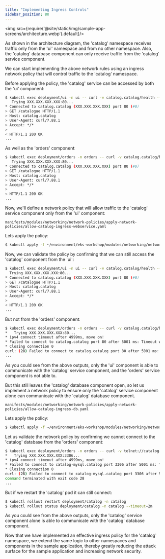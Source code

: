 ```yaml
---
title: "Implementing Ingress Controls"
sidebar_position: 80
---
```


<img src={require('@site/static/img/sample-app-screens/architecture.webp').default}/>

As shown in the architecture diagram, the 'catalog' namespace receives traffic only from the 'ui' namespace and from no other namespace. Also, the 'catalog' database component can only receive traffic from the 'catalog' service component.

We can start implementing the above network rules using an ingress network policy that will control traffic to the 'catalog' namespace.

Before applying the policy, the 'catalog' service can be accessed by both the 'ui' component:

```bash
$ kubectl exec deployment/ui -n ui -- curl -v catalog.catalog/health --connect-timeout 5
   Trying XXX.XXX.XXX.XXX:80...
* Connected to catalog.catalog (XXX.XXX.XXX.XXX) port 80 (#0)
> GET /catalogue HTTP/1.1
> Host: catalog.catalog
> User-Agent: curl/7.88.1
> Accept: */*
>
< HTTP/1.1 200 OK
...
```

As well as the 'orders' component:

```bash
$ kubectl exec deployment/orders -n orders -- curl -v catalog.catalog/health --connect-timeout 5
   Trying XXX.XXX.XXX.XXX:80...
* Connected to catalog.catalog (XXX.XXX.XXX.XXX) port 80 (#0)
> GET /catalogue HTTP/1.1
> Host: catalog.catalog
> User-Agent: curl/7.88.1
> Accept: */*
>
< HTTP/1.1 200 OK
...
```

Now, we'll define a network policy that will allow traffic to the 'catalog' service component only from the 'ui' component:

```file
manifests/modules/networking/network-policies/apply-network-policies/allow-catalog-ingress-webservice.yaml
```

Lets apply the policy:

```bash wait=30
$ kubectl apply -f ~/environment/eks-workshop/modules/networking/network-policies/apply-network-policies/allow-catalog-ingress-webservice.yaml
```

Now, we can validate the policy by confirming that we can still access the 'catalog' component from the 'ui':

```bash
$ kubectl exec deployment/ui -n ui -- curl -v catalog.catalog/health --connect-timeout 5
  Trying XXX.XXX.XXX.XXX:80...
* Connected to catalog.catalog (XXX.XXX.XXX.XXX) port 80 (#0)
> GET /catalogue HTTP/1.1
> Host: catalog.catalog
> User-Agent: curl/7.88.1
> Accept: */*
>
< HTTP/1.1 200 OK
...
```

But not from the 'orders' component:

```bash expectError=true
$ kubectl exec deployment/orders -n orders -- curl -v catalog.catalog/health --connect-timeout 5
*   Trying XXX.XXX.XXX.XXX:80...
* ipv4 connect timeout after 4999ms, move on!
* Failed to connect to catalog.catalog port 80 after 5001 ms: Timeout was reached
* Closing connection 0
curl: (28) Failed to connect to catalog.catalog port 80 after 5001 ms: Timeout was reached
...
```

As you could see from the above outputs, only the 'ui' component is able to communicate with the 'catalog' service component, and the 'orders' service component is not able to.

But this still leaves the 'catalog' database component open, so let us implement a network policy to ensure only the 'catalog' service component alone can communicate with the 'catalog' database component.

```file
manifests/modules/networking/network-policies/apply-network-policies/allow-catalog-ingress-db.yaml
```

Lets apply the policy:

```bash wait=30
$ kubectl apply -f ~/environment/eks-workshop/modules/networking/network-policies/apply-network-policies/allow-catalog-ingress-db.yaml
```

Let us validate the network policy by confirming we cannot connect to the 'catalog' database from the 'orders' component:

```bash expectError=true
$ kubectl exec deployment/orders -n orders -- curl -v telnet://catalog-mysql.catalog:3306 --connect-timeout 5
*   Trying XXX.XXX.XXX.XXX:3306...
* ipv4 connect timeout after 4999ms, move on!
* Failed to connect to catalog-mysql.catalog port 3306 after 5001 ms: Timeout was reached
* Closing connection 0
curl: (28) Failed to connect to catalog-mysql.catalog port 3306 after 5001 ms: Timeout was reached
command terminated with exit code 28
...
```

But if we restart the 'catalog' pod it can still connect:

```bash
$ kubectl rollout restart deployment/catalog -n catalog
$ kubectl rollout status deployment/catalog -n catalog --timeout=2m
```

As you could see from the above outputs, only the 'catalog' service component alone is able to communicate with the 'catalog' database component.

Now that we have implemented an effective ingress policy for the 'catalog' namespace, we extend the same logic to other namespaces and components in the sample application, thereby greatly reducing the attack surface for the sample application and increasing network security.

